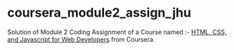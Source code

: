 # coursera_module2_assign_jhu
Solution of Module 2 Coding Assignment of a Course named :- [HTML, CSS, and Javascript for Web Developers](https://www.coursera.org/learn/html-css-javascript-for-web-developers) from Coursera.
